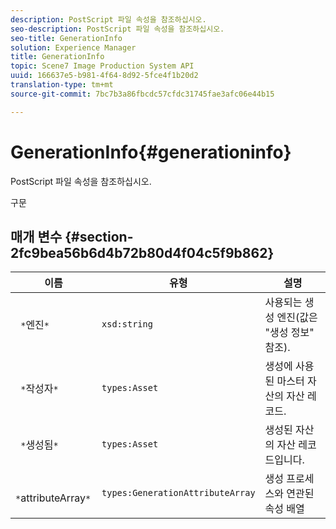 ```yaml
---
description: PostScript 파일 속성을 참조하십시오.
seo-description: PostScript 파일 속성을 참조하십시오.
seo-title: GenerationInfo
solution: Experience Manager
title: GenerationInfo
topic: Scene7 Image Production System API
uuid: 166637e5-b981-4f64-8d92-5fce4f1b20d2
translation-type: tm+mt
source-git-commit: 7bc7b3a86fbcdc57cfdc31745fae3afc06e44b15

---
```



# GenerationInfo{#generationinfo}

PostScript 파일 속성을 참조하십시오.

구문

## 매개 변수 {#section-2fc9bea56b6d4b72b80d4f04c5f9b862}

| 이름 | 유형 | 설명 |
|---|---|---|
| ` *`엔진`*` | `xsd:string` | 사용되는 생성 엔진(값은 &quot;생성 정보&quot; 참조). |
| ` *`작성자`*` | `types:Asset` | 생성에 사용된 마스터 자산의 자산 레코드. |
| ` *`생성됨`*` | `types:Asset` | 생성된 자산의 자산 레코드입니다. |
| ` *`attributeArray`*` | `types:GenerationAttributeArray` | 생성 프로세스와 연관된 속성 배열 |

